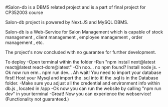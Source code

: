 #Salon-db is a DBMS related project and is a part of final project for CP352003 course

Salon-db project is powered by Next.JS and MySQL DBMS.

Salon-db is a Web-Service for Salon Management which is capable of stock management , client management , employee management , order management , etc.

The project's now concluded with no guarantee for further development.

To deploy
-Open terminal within the folder
-Run "npm install next@latest react@latest react-dom@latest"
-Oh noo... no npm found? Install node js.
-Ok now run erm.. npm run dev... Ah wait! You need to import your database first! Host your Mysql and import the .sql into it! the .sql is in the Database folder.
-Make sure you adjust all the credential and environment info within db.js , located in /app
-Ok now you can run the website by calling "npm run dev" in your terminal
-Great! Now you can experience the webservice! (Functionality not guaranteed.)
